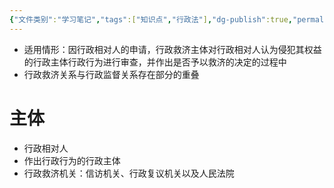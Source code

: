 ```yaml
---
{"文件类别":"学习笔记","tags":["知识点","行政法"],"dg-publish":true,"permalink":"/学习笔记studyup/行政法学/行政救济关系/","dgPassFrontmatter":true,"created":"2024-09-19T13:44:50.345+08:00","updated":"2024-12-05T17:13:54.445+08:00"}
---
```


- 适用情形：因行政相对人的申请，行政救济主体对行政相对人认为侵犯其权益的行政主体行政行为进行审查，并作出是否予以救济的决定的过程中
- 行政救济关系与行政监督关系存在部分的重叠
# 主体
- 行政相对人
- 作出行政行为的行政主体
- 行政救济机关：信访机关、行政复议机关以及人民法院